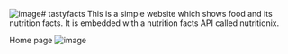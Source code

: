 ![image](https://github.com/FranzyyyBrillante/tastyfacts/assets/160470191/5914bb0e-d8a9-48ce-817a-de4cca5caed3)# tastyfacts
This is a simple website which shows food and its nutrition facts. It is embedded with a nutrition facts API called nutritionix. 

Home page
![image](https://github.com/FranzyyyBrillante/tastyfacts/assets/160470191/388fe99e-cee1-4e32-b0c4-45cce46cb6bb)



